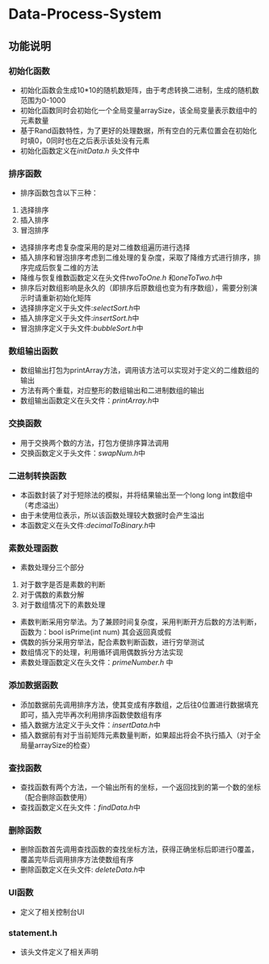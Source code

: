 # Data-Process-System
##  功能说明

###  初始化函数

*  初始化函数会生成10*10的随机数矩阵，由于考虑转换二进制，生成的随机数范围为0-1000
*  初始化函数同时会初始化一个全局变量arraySize，该全局变量表示数组中的元素数量
*  基于Rand函数特性，为了更好的处理数据，所有空白的元素位置会在初始化时填0，0同时也在之后表示该处没有元素
*  初始化函数定义在*initData.h* 头文件中

###  排序函数

*  排序函数包含以下三种：
  1.  选择排序
  2.  插入排序
  3.  冒泡排序
*  选择排序考虑复杂度采用的是对二维数组遍历进行选择
*  插入排序和冒泡排序考虑到二维处理的复杂度，采取了降维方式进行排序，排序完成后恢复二维的方法
  *  降维与恢复维数函数定义在头文件*twoToOne.h* 和*oneToTwo.h*中
*  排序后对数组影响是永久的（即排序后原数组也变为有序数组），需要分别演示时请重新初始化矩阵
* 选择排序定义于头文件:*selectSort.h*中
* 插入排序定义于头文件:*insertSort.h*中
* 冒泡排序定义于头文件:*bubbleSort.h*中

###  数组输出函数

*  数组输出打包为printArray方法，调用该方法可以实现对于定义的二维数组的输出
* 方法有两个重载，对应整形的数组输出和二进制数组的输出
*  数组输出函数定义在头文件：*printArray.h*中

###  交换函数

*  用于交换两个数的方法，打包方便排序算法调用
*  交换函数定义于头文件：*swapNum.h*中

###  二进制转换函数

*  本函数封装了对于短除法的模拟，并将结果输出至一个long long int数组中（考虑溢出）
*  由于未使用位表示，所以该函数处理较大数据时会产生溢出
*  本函数定义在头文件:*decimalToBinary.h*中

###  素数处理函数

*  素数处理分三个部分
  1.  对于数字是否是素数的判断
  2.  对于偶数的素数分解
  3.  对于数组情况下的素数处理
*  素数判断采用穷举法。为了兼顾时间复杂度，采用判断开方后数的方法判断，函数为：bool isPrime(int num) 其会返回真或假
*  偶数的拆分采用穷举法，配合素数判断函数，进行穷举测试
*  数组情况下的处理，利用循环调用偶数拆分方法实现
*  素数处理函数定义在头文件：*primeNumber.h* 中

###  添加数据函数

*  添加数据前先调用排序方法，使其变成有序数组，之后往0位置进行数据填充即可，插入完毕再次利用排序函数使数组有序
*  插入数据方法定义于头文件：*insertData.h*中
* 插入数据前有对于当前矩阵元素数量判断，如果超出将会不执行插入（对于全局量arraySize的检查）

###  查找函数

*  查找函数有两个方法，一个输出所有的坐标，一个返回找到的第一个数的坐标（配合删除函数使用）
*  查找函数定义在头文件：*findData.h*中

### 删除函数

*  删除函数首先调用查找函数的查找坐标方法，获得正确坐标后即进行0覆盖，覆盖完毕后调用排序方法使数组有序
*  删除函数定义在头文件: *deleteData.h*中

###  UI函数

*  定义了相关控制台UI

###  statement.h

*  该头文件定义了相关声明